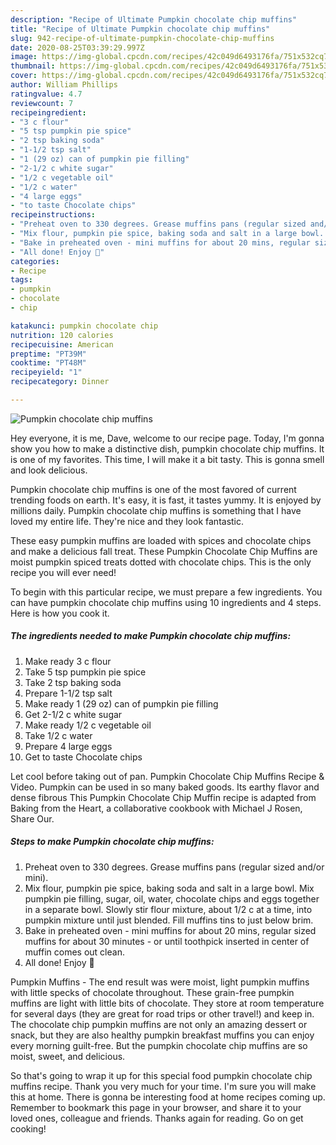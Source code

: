 ```yaml
---
description: "Recipe of Ultimate Pumpkin chocolate chip muffins"
title: "Recipe of Ultimate Pumpkin chocolate chip muffins"
slug: 942-recipe-of-ultimate-pumpkin-chocolate-chip-muffins
date: 2020-08-25T03:39:29.997Z
image: https://img-global.cpcdn.com/recipes/42c049d6493176fa/751x532cq70/pumpkin-chocolate-chip-muffins-recipe-main-photo.jpg
thumbnail: https://img-global.cpcdn.com/recipes/42c049d6493176fa/751x532cq70/pumpkin-chocolate-chip-muffins-recipe-main-photo.jpg
cover: https://img-global.cpcdn.com/recipes/42c049d6493176fa/751x532cq70/pumpkin-chocolate-chip-muffins-recipe-main-photo.jpg
author: William Phillips
ratingvalue: 4.7
reviewcount: 7
recipeingredient:
- "3 c flour"
- "5 tsp pumpkin pie spice"
- "2 tsp baking soda"
- "1-1/2 tsp salt"
- "1 (29 oz) can of pumpkin pie filling"
- "2-1/2 c white sugar"
- "1/2 c vegetable oil"
- "1/2 c water"
- "4 large eggs"
- "to taste Chocolate chips"
recipeinstructions:
- "Preheat oven to 330 degrees. Grease muffins pans (regular sized and/or mini)."
- "Mix flour, pumpkin pie spice, baking soda and salt in a large bowl. Mix pumpkin pie filling, sugar, oil, water, chocolate chips and eggs together in a separate bowl. Slowly stir flour mixture, about 1/2 c at a time, into pumpkin mixture until just blended. Fill muffins tins to just below brim."
- "Bake in preheated oven - mini muffins for about 20 mins, regular sized muffins for about 30 minutes - or until toothpick inserted in center of muffin comes out clean."
- "All done! Enjoy 🙂"
categories:
- Recipe
tags:
- pumpkin
- chocolate
- chip

katakunci: pumpkin chocolate chip 
nutrition: 120 calories
recipecuisine: American
preptime: "PT39M"
cooktime: "PT48M"
recipeyield: "1"
recipecategory: Dinner

---
```



![Pumpkin chocolate chip muffins](https://img-global.cpcdn.com/recipes/42c049d6493176fa/751x532cq70/pumpkin-chocolate-chip-muffins-recipe-main-photo.jpg)

Hey everyone, it is me, Dave, welcome to our recipe page. Today, I'm gonna show you how to make a distinctive dish, pumpkin chocolate chip muffins. It is one of my favorites. This time, I will make it a bit tasty. This is gonna smell and look delicious.

Pumpkin chocolate chip muffins is one of the most favored of current trending foods on earth. It's easy, it is fast, it tastes yummy. It is enjoyed by millions daily. Pumpkin chocolate chip muffins is something that I have loved my entire life. They're nice and they look fantastic.

These easy pumpkin muffins are loaded with spices and chocolate chips and make a delicious fall treat. These Pumpkin Chocolate Chip Muffins are moist pumpkin spiced treats dotted with chocolate chips. This is the only recipe you will ever need!


To begin with this particular recipe, we must prepare a few ingredients. You can have pumpkin chocolate chip muffins using 10 ingredients and 4 steps. Here is how you cook it.

<!--inarticleads1-->

##### The ingredients needed to make Pumpkin chocolate chip muffins:

1. Make ready 3 c flour
1. Take 5 tsp pumpkin pie spice
1. Take 2 tsp baking soda
1. Prepare 1-1/2 tsp salt
1. Make ready 1 (29 oz) can of pumpkin pie filling
1. Get 2-1/2 c white sugar
1. Make ready 1/2 c vegetable oil
1. Take 1/2 c water
1. Prepare 4 large eggs
1. Get to taste Chocolate chips


Let cool before taking out of pan. Pumpkin Chocolate Chip Muffins Recipe &amp; Video. Pumpkin can be used in so many baked goods. Its earthy flavor and dense fibrous This Pumpkin Chocolate Chip Muffin recipe is adapted from Baking from the Heart, a collaborative cookbook with Michael J Rosen, Share Our. 

<!--inarticleads2-->

##### Steps to make Pumpkin chocolate chip muffins:

1. Preheat oven to 330 degrees. Grease muffins pans (regular sized and/or mini).
1. Mix flour, pumpkin pie spice, baking soda and salt in a large bowl. Mix pumpkin pie filling, sugar, oil, water, chocolate chips and eggs together in a separate bowl. Slowly stir flour mixture, about 1/2 c at a time, into pumpkin mixture until just blended. Fill muffins tins to just below brim.
1. Bake in preheated oven - mini muffins for about 20 mins, regular sized muffins for about 30 minutes - or until toothpick inserted in center of muffin comes out clean.
1. All done! Enjoy 🙂


Pumpkin Muffins - The end result was were moist, light pumpkin muffins with little specks of chocolate throughout. These grain-free pumpkin muffins are light with little bits of chocolate. They store at room temperature for several days (they are great for road trips or other travel!) and keep in. The chocolate chip pumpkin muffins are not only an amazing dessert or snack, but they are also healthy pumpkin breakfast muffins you can enjoy every morning guilt-free. But the pumpkin chocolate chip muffins are so moist, sweet, and delicious. 

So that's going to wrap it up for this special food pumpkin chocolate chip muffins recipe. Thank you very much for your time. I'm sure you will make this at home. There is gonna be interesting food at home recipes coming up. Remember to bookmark this page in your browser, and share it to your loved ones, colleague and friends. Thanks again for reading. Go on get cooking!
